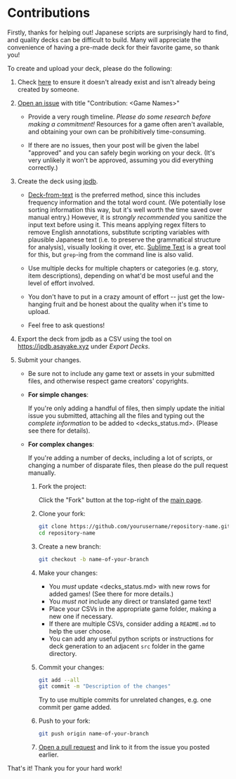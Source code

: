# Contributions

Firstly, thanks for helping out!
Japanese scripts are surprisingly hard to find, and quality decks can be difficult to build. Many will appreciate the convenience of having a pre-made deck for their favorite game, so thank you!

To create and upload your deck, please do the following:

1. Check [here](decks_status.md) to ensure it doesn't already exist and isn't already being created by someone.

2. [Open an issue](https://github.com/philipguin/JpdbGameDecks/issues) with title "Contribution: \<Game Names\>"

    * Provide a very rough timeline. _Please do some research before making a commitment!_ Resources for a game often aren't available, and obtaining your own can be prohibitively time-consuming.

    * If there are no issues, then your post will be given the label "approved" and you can safely begin working on your deck. (It's very unlikely it won't be approved, assuming you did everything correctly.)

3. Create the deck using [jpdb](https://jpdb.io).

    * [Deck-from-text](https://jpdb.io/new_deck_from_text) is the preferred method, since this includes frequency information and the total word count.
     (We potentially lose sorting information this way, but it's well worth the time saved over manual entry.)
     However, it is _strongly recommended_ you sanitize the input text before using it.
     This means applying regex filters to remove English annotations, substitute scripting variables with plausible Japanese text (i.e. to preserve the grammatical structure for analysis), visually looking it over, etc.
     [Sublime Text](https://www.sublimetext.com/) is a great tool for this, but `grep`-ing from the command line is also valid.

    * Use multiple decks for multiple chapters or categories (e.g. story, item descriptions), depending on what'd be most useful and the level of effort involved.

    * You don't have to put in a crazy amount of effort -- just get the low-hanging fruit and be honest about the quality when it's time to upload.

    * Feel free to ask questions!

4. Export the deck from jpdb as a CSV using the tool on <https://jpdb.asayake.xyz> under _Export Decks_.

5. Submit your changes.

    * Be sure not to include any game text or assets in your submitted files, and otherwise respect game creators' copyrights.
    
    * __For simple changes__:

        If you're only adding a handful of files, then simply update the initial issue you submitted, attaching all the files and typing out the _complete information_ to be added to <decks_status.md>. (Please see there for details).

    * __For complex changes__:

        If you're adding a number of decks, including a lot of scripts, or changing a number of disparate files, then please do the pull request manually.

        1. Fork the project:

            Click the "Fork" button at the top-right of the [main page](https://github.com/philipguin/JpdbGameDecks).

        2. Clone your fork:

            ```bash
            git clone https://github.com/yourusername/repository-name.git
            cd repository-name
            ```

        3. Create a new branch:

            ```bash
            git checkout -b name-of-your-branch
            ```

        4. Make your changes:

            * You *must* update <decks_status.md> with new rows for added games! (See there for more details.)
            * You *must not* include any direct or translated game text!
            * Place your CSVs in the appropriate game folder, making a new one if necessary.
            * If there are multiple CSVs, consider adding a `README.md` to help the user choose.
            * You can add any useful python scripts or instructions for deck generation to an adjacent `src` folder in the game directory.

        5. Commit your changes:

            ```bash
            git add --all
            git commit -m "Description of the changes"
            ```
            Try to use multiple commits for unrelated changes, e.g. one commit per game added.

        6. Push to your fork:

            ```bash
            git push origin name-of-your-branch
            ```

        7. [Open a pull request](https://github.com/philipguin/JpdbGameDecks/pulls) and link to it from the issue you posted earlier.



That's it! Thank you for your hard work!
